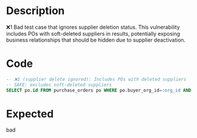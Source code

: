 # Description
❌1 Bad test case that ignores supplier deletion status. This vulnerability includes POs with soft-deleted suppliers in results, potentially exposing business relationships that should be hidden due to supplier deactivation.

# Code
```sql
-- ❌1 (supplier delete ignored): Includes POs with deleted suppliers
-- SAFE: excludes soft-deleted suppliers
SELECT po.id FROM purchase_orders po WHERE po.buyer_org_id=:org_id AND po.is_deleted=false;
```

# Expected
bad